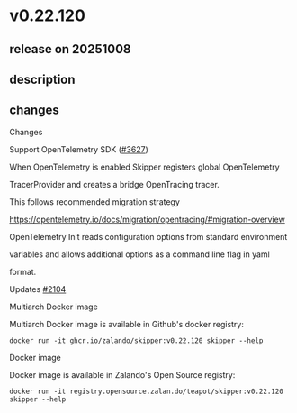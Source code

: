# v0.22.120

## release on 20251008
## description
## changes
Changes

Support OpenTelemetry SDK (<a class="issue-link js-issue-link" data-error-text="Failed to load title" data-id="3418284205" data-permission-text="Title is private" data-url="https://github.com/zalando/skipper/issues/3627" data-hovercard-type="pull_request" data-hovercard-url="/zalando/skipper/pull/3627/hovercard" href="https://github.com/zalando/skipper/pull/3627">#3627</a>)

When OpenTelemetry is enabled Skipper registers global OpenTelemetry  

TracerProvider and creates a bridge OpenTracing tracer.

This follows recommended migration strategy  

<a href="https://opentelemetry.io/docs/migration/opentracing/#migration-overview" rel="nofollow">https://opentelemetry.io/docs/migration/opentracing/#migration-overview</a>

OpenTelemetry Init reads configuration options from standard environment  

variables and allows additional options as a command line flag in yaml  

format.

Updates <a class="issue-link js-issue-link" data-error-text="Failed to load title" data-id="1409525700" data-permission-text="Title is private" data-url="https://github.com/zalando/skipper/issues/2104" data-hovercard-type="issue" data-hovercard-url="/zalando/skipper/issues/2104/hovercard" href="https://github.com/zalando/skipper/issues/2104">#2104</a>

Multiarch Docker image

Multiarch Docker image is available in Github's docker registry:

    docker run -it ghcr.io/zalando/skipper:v0.22.120 skipper --help

Docker image

Docker image is available in Zalando's Open Source registry:

    docker run -it registry.opensource.zalan.do/teapot/skipper:v0.22.120 skipper --help


